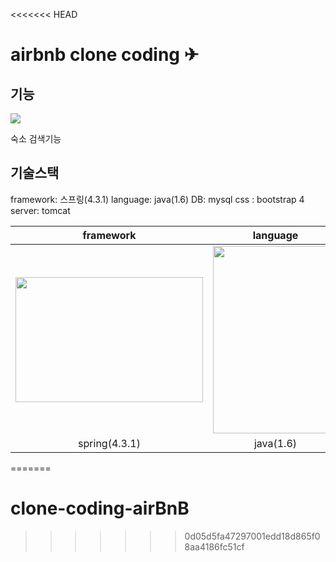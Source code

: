 <<<<<<< HEAD
# airbnb clone coding ✈


## 기능

<img src="https://github.com/Java-BackEnd-Class/clone-coding-airBnB/blob/main/pic/airbnbmenu.png">

숙소 검색기능


## 기술스택

framework: 스프링(4.3.1)
language: java(1.6)
DB: mysql
css : bootstrap 4
server: tomcat

|framework|language|DB|server
| :--: | :--: | :--: | :--: |
|<img src="https://upload.wikimedia.org/wikipedia/uk/7/70/Spring_Framework.png" width="300" height="200">|<img src="https://upload.wikimedia.org/wikipedia/en/thumb/3/30/Java_programming_language_logo.svg/1200px-Java_programming_language_logo.svg.png" width="200" height="300">|<img src="https://d1.awsstatic.com/asset-repository/products/amazon-rds/1024px-MySQL.ff87215b43fd7292af172e2a5d9b844217262571.png" width="200" hieght="300">|<img src="https://upload.wikimedia.org/wikipedia/commons/thumb/7/7b/Tomcat-logo.svg/1200px-Tomcat-logo.svg.png" width="300" >|
|spring(4.3.1)|java(1.6)|mysql|tomcat|
=======
# clone-coding-airBnB
>>>>>>> 0d05d5fa47297001edd18d865f08aa4186fc51cf
